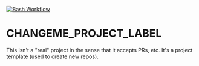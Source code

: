[![Bash Workflow](https://github.com/vpayno/CHANGEME-REPONAME/actions/workflows/bash.yml/badge.svg)](https://github.com/vpayno/CHANGEME-REPONAME/actions/workflows/bash.yml)

# CHANGEME_PROJECT_LABEL

This isn't a "real" project in the sense that it accepts PRs, etc. It's a project template (used to create new repos).
